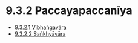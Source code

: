

# 9.3.2 Paccayapaccanīya

* [9.3.2.1 Vibhaṅgavāra](9.3.2/9.3.2.1.md)
* [9.3.2.2 Saṅkhyāvāra](9.3.2/9.3.2.2.md)



